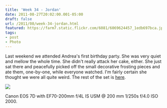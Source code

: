 ```yaml
---
title: 'Week 34 - Jordan'
date: 2011-08-27T20:02:00.001-05:00
draft: false
url: /2011/08/week-34-jordan.html
featured: https://farm7.static.flickr.com/6081/6069624457_1edb697bca.jpg
tags: 
- post
- Photo
---
```


Last weekend we attended Andrea's first birthday party. She was very quiet and mellow the whole time. She didn't really attack her cake, either. She just sat there and peacefully picked off the small decorative frosting pieces and ate them, one-by-one, while everyone watched. I'm fairly certain she thought we were all quite weird. The rest of the set is [here](https://photos.hofker.org/Events/Birthdays/Andreas-First-Birthday/18643751_JRcmXg#1441006837_fn9VZmt).

[![](https://farm7.static.flickr.com/6081/6069624457_1edb697bca.jpg)](https://www.flickr.com/photos/jhofker/6069624457/)

Canon EOS 7D with EF70-200mm f/4L IS USM @ 200 mm 1/250s f/4.0 ISO 2000.